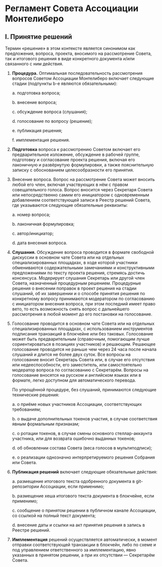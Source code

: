 Регламент Совета Ассоциации Монтелиберо
=======================================

I. Принятие решений
-------------------

Термин «решение» в этом контексте является синонимом как предложения, вопроса, проекта, вносимого на рассмотрение Совета, так и итогового решения в виде конкретного документа и/или связанного с ним действия.

1. **Процедура.** Оптимальная последовательность рассмотрения вопросов Советом Ассоциации Монтелиберо включает следующие стадии (подпункты b-e являются обязательными):

     a. подготовка вопроса;

     b. внесение вопроса;

     c. обсуждение вопроса (слушания);

     d. голосование по вопросу (решение);

     e. публикация решения;

     f. имплементация решения.


2. **Подготовка** вопроса к рассмотрению Советом включает его предварительное изложение, обсуждение в рабочей группе, подготовку и согласование проекта решения, включая его лаконичную и развёрнутую формулировки, а также пояснительную записку с обоснованием целесообразности его принятия.


3. Внесение вопроса. Вопрос на рассмотрение Совета может вносить любой его член, включая участвующих в нём с правом совещательного голоса. Вопрос вносится через Секретаря Совета или непосредственно самим его инициатором с одновременным добавлением соответствующей записи в Реестр решений Совета, где указываются следующие обязательные реквизиты:

    a. номер вопроса;

    b. лаконичная формулировка;

    c. автор/инициатор;

    d. дата внесения вопроса.

4. **Слушания.** Обсуждение вопроса проводится в формате свободной дискуссии в основном чате Совета или на отдельных специализированных площадках, в ходе которой участники обмениваются содержательными замечаниями и конструктивными предложениями по тексту проекта решения, стремясь достичь консенсуса. Модерирует слушания Секретарь или другой член Совета, назначенный процедурным решением. Процедурные решения о внесении поправок в проект решения на стадии слушаний, об их завершении и о способе принятия решения по конкретному вопросу принимаются модератором по согласованию с инициатором внесения вопроса, при этом последний имеет право вето, то есть возможность снять вопрос с дальнейшего рассмотрения в любой момент до его постановки на голосование.


5. Голосование проводится в основном чате Совета или на отдельных специализированных площадках, с использованием
   инструментов подписания транзакций в блокчейне или без таковых. Голосование может быть предварительным (справочным,
   помогающим лучше сориентироваться в позициях участников) и решающим. Решающее голосование проводится не раньше чем
   через 24 часа после начала слушаний и длится не более двух суток. Все вопросы на голосование вносит Секретарь Совета 
   или, в случае его отсутствия или недееспособности, его заместитель, или самостоятельно модератор вопроса по
   согласованию с Секретарём. Вопросы на голосование вносятся на русском и английском языках или в формате, легко
   доступном для автоматического перевода.

   По упрощённой процедуре, без слушаний, принимаются следующие технические решения:

   a. о приёме новых участников Ассоциации, соответствующих требованиям;

   b. о выдаче дополнительных токенов участия, в случае соответствия явным формальным признакам;

   c. о ротации токенов, в случае смены основного стеллар-аккаунта участника, или для возврата ошибочно выданных токенов;

   d. об обновлении состава Совета (веса голосов в мультиподписи);

   e. о реализации однозначно интерпретируемого решения Собрания или Совета.


6. **Публикация решений** включает следующие обязательные действия:

      a. размещение итогового текста одобренного документа в git-репозитории Ассоциации, если применимо;

      b. размещение хеша итогового текста документа в блокчейне, если применимо;

      c. сообщение о принятом решении в публичном канале Ассоциации, со ссылкой на полный текст документа;

      d. внесение даты и ссылки на акт принятия решения в запись в Реестре решений.


7. **Имплементация** решений осуществляется автоматически, в момент отправки соответствующей транзакции в блокчейн, либо по схеме и под управлением ответственного за имплементацию, явно указанных в принятом решении, а при их отсутствии — Секретарём Совета.

